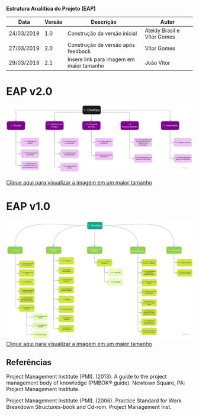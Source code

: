 **Estrutura Analítica do Projeto (EAP)**

| **Data** | **Versão** | **Descrição** | **Autor** |
| --- | --- | --- | --- |
| 24/03/2019 | 1.0 | Construção da versão inicial | Ateldy Brasil e Vítor Gomes |
| 27/03/2019 | 2.0 | Construção de versão após feedback | Vítor Gomes |
| 29/03/2019 | 2.1 | Insere link para imagem em maior tamanho | João Vitor 

# EAP v2.0

![eap v2.0](../img/eap/eap_v2.jpg)

[Clique aqui para visualizar a imagem em um maior tamanho](https://raw.githubusercontent.com/fga-eps-mds/2019.1-ADA/gh-pages/docs/img/eap/eap_v2.jpg)

# EAP v1.0

![eap v1.0](../img/eap/eap_v1.jpg)
[Clique aqui para visualizar a imagem em um maior tamanho](https://raw.githubusercontent.com/fga-eps-mds/2019.1-ADA/gh-pages/docs/img/eap/eap_v1.jpg)

## Referências

Project Management Institute (PMI). (2013). A guide to the project management body of knowledge (PMBOK® guide). Newtown Square, PA: Project Management Institute.

Project Management Institute (PMI). (2006). Practice Standard for Work Breakdown Structures-book and Cd-rom. Project Management Inst.
